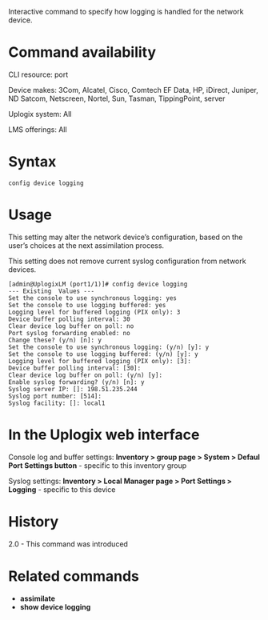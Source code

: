 <!-- 5.4 -->

Interactive command to specify how logging is handled for the network device.

# Command availability

CLI resource: port

Device makes: 3Com, Alcatel, Cisco, Comtech EF Data, HP, iDirect, Juniper, ND Satcom, Netscreen, Nortel, Sun, Tasman, TippingPoint, server

Uplogix system: All

LMS offerings: All

# Syntax 

```
config device logging
```

# Usage 

This setting may alter the network device’s configuration, based on the user’s choices at the next assimilation process.

This setting does not remove current syslog configuration from network devices.

```
[admin@UplogixLM (port1/1)]# config device logging 
--- Existing  Values ---
Set the console to use synchronous logging: yes
Set the console to use logging buffered: yes
Logging level for buffered logging (PIX only): 3
Device buffer polling interval: 30
Clear device log buffer on poll: no
Port syslog forwarding enabled: no
Change these? (y/n) [n]: y
Set the console to use synchronous logging: (y/n) [y]: y
Set the console to use logging buffered: (y/n) [y]: y
Logging level for buffered logging (PIX only): [3]:
Device buffer polling interval: [30]: 
Clear device log buffer on poll: (y/n) [y]: 
Enable syslog forwarding? (y/n) [n]: y
Syslog server IP: []: 198.51.235.244
Syslog port number: [514]: 
Syslog facility: []: local1
```

# In the Uplogix web interface

Console log and buffer settings: **Inventory > group page > System > Defaul Port Settings button** - specific to this inventory group

Syslog settings: **Inventory > Local Manager page > Port Settings > Logging** - specific to this device

# History 

2.0 - This command was introduced

# Related commands 

- **assimilate**
- **show device logging**
